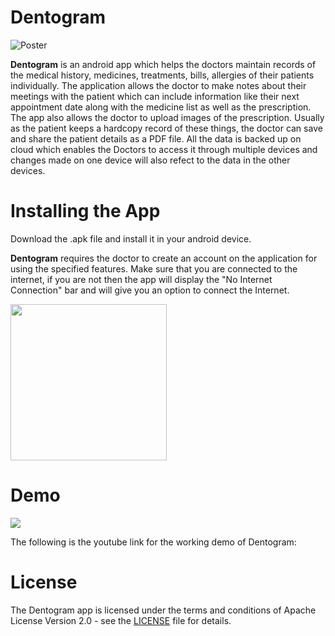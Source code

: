 # Dentogram

![Poster](https://github.com/parinishah/Dentogram/blob/master/app_poster.jpg)

**Dentogram** is an android app which helps the doctors maintain records of the medical history, medicines, treatments, bills, allergies of their patients individually. The application allows the doctor to make notes about their meetings with the patient which can include information like their next appointment date along with the medicine list as well as the prescription. The app also allows the doctor to upload images of the prescription. Usually as the patient keeps a hardcopy record of these things, the doctor can save and share the patient details as a PDF file. All the data is backed up on cloud which enables the Doctors to access it through multiple devices and changes made on one device will also refect to the data in the other devices.



# Installing the App

 Download the .apk file and install it in your android device.
 
**Dentogram** requires the doctor to create an account on the application for using the specified features. Make sure that you are connected to the internet, if you are not then the app will display the "No Internet Connection" bar and will give you an option to connect the Internet. 

<p>
  <img src="https://github.com/parinishah/Dentogram/blob/master/Screenshots%20Default/Screenshot_5.png" width="250"/>  
</p>

# Demo

<p>
  <img src="https://github.com/parinishah/Dentogram/blob/master/promo%20graphic.jpg"/>  
</p>

The following is the youtube link for the working demo of Dentogram: 

# License

The Dentogram app is licensed under the terms and conditions of  Apache License Version 2.0 - see the [LICENSE](https://github.com/parinishah/Dentogram/blob/master/LICENSE) file for details.
